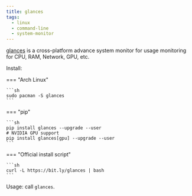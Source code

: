 ```yaml
---
title: glances
tags:
  - linux
  - command-line
  - system-monitor
---
```

[glances](https://github.com/nicolargo/glances) is a cross-platform advance system monitor for usage monitoring for CPU, RAM, Network, GPU, etc.

Install:

=== "Arch Linux"

    ```sh
    sudo pacman -S glances
    ```

=== "pip"

    ```sh
    pip install glances --upgrade --user
    # NVIDIA GPU support
    pip install glances[gpu] --upgrade --user
    ```

=== "Official install script"

    ```sh
    curl -L https://bit.ly/glances | bash
    ```

Usage: call `glances`.
